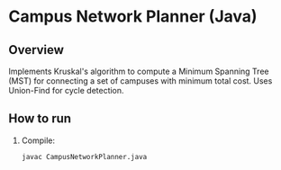 # Campus Network Planner (Java)

## Overview
Implements Kruskal's algorithm to compute a Minimum Spanning Tree (MST) for connecting a set of campuses with minimum total cost. Uses Union-Find for cycle detection.

## How to run
1. Compile:  
   ```bash
   javac CampusNetworkPlanner.java
